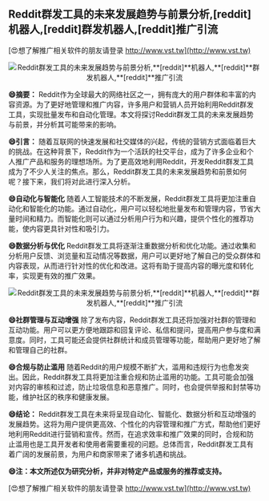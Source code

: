 ## **Reddit群发工具的未来发展趋势与前景分析,**[reddit]**机器人,**[reddit]**群发机器人,**[reddit]**推广引流**

[😍想了解推广相关软件的朋友请登录 http://www.vst.tw](http://www.vst.tw)

 <center><img src="https://vst.tw/MP4/tuiguang/png/8.png" alt="Reddit群发工具的未来发展趋势与前景分析,**[reddit]**机器人,**[reddit]**群发机器人,**[reddit]**推广引流"></center>

**😄摘要：**
Reddit作为全球最大的网络社区之一，拥有庞大的用户群体和丰富的内容资源。为了更好地管理和推广内容，许多用户和营销人员开始利用Reddit群发工具，实现批量发布和自动化管理。本文将探讨Reddit群发工具的未来发展趋势与前景，并分析其可能带来的影响。

**😄引言：**
随着互联网的快速发展和社交媒体的兴起，传统的营销方式面临着巨大的挑战。在这种背景下，Reddit作为一个活跃的社交平台，成为了许多企业和个人推广产品和服务的理想场所。为了更高效地利用Reddit，开发Reddit群发工具成为了不少人关注的焦点。那么，Reddit群发工具的未来发展趋势和前景如何呢？接下来，我们将对此进行深入分析。

**😄自动化与智能化**
随着人工智能技术的不断发展，Reddit群发工具将更加注重自动化和智能化的功能。通过自动化，用户可以轻松地批量发布和管理内容，节省大量时间和精力。而智能化则可以通过分析用户行为和兴趣，提供个性化的推荐功能，使内容更具针对性和吸引力。

**😄数据分析与优化**
Reddit群发工具将逐渐注重数据分析和优化功能。通过收集和分析用户反馈、浏览量和互动情况等数据，用户可以更好地了解自己的受众群体和内容表现，从而进行针对性的优化和改进。这将有助于提高内容的曝光度和转化率，实现更有效的推广效果。

 <center><img src="https://vst.tw/MP4/tuiguang/png/3.png" alt="Reddit群发工具的未来发展趋势与前景分析,**[reddit]**机器人,**[reddit]**群发机器人,**[reddit]**推广引流"></center>

**😄社群管理与互动增强**
除了发布内容，Reddit群发工具还将加强对社群的管理和互动功能。用户可以更方便地跟踪和回复评论、私信和提问，提高用户参与度和满意度。同时，工具可能还会提供社群统计和成员管理等功能，帮助用户更好地了解和管理自己的社群。

**😄合规与防止滥用**
随着Reddit的用户规模不断扩大，滥用和违规行为也愈发突出。因此，Reddit群发工具将更加注重合规和防止滥用的功能。工具可能会加强对内容的审核和过滤，防止垃圾信息和恶意推广。同时，也会提供举报和封禁等功能，维护社区的秩序和健康发展。

**😄结论：**
Reddit群发工具在未来将呈现自动化、智能化、数据分析和互动增强的发展趋势。这将为用户提供更高效、个性化的内容管理和推广方式，帮助他们更好地利用Reddit进行营销和宣传。然而，在追求效率和推广效果的同时，合规和防止滥用也是工具开发者和使用者需要重视的问题。总体而言，Reddit群发工具有着广阔的发展前景，为用户和商家带来了诸多机遇和挑战。

**😄注：本文所述仅为研究分析，并非对特定产品或服务的推荐或支持。**

[😍想了解推广相关软件的朋友请登录 http://www.vst.tw](http://www.vst.tw)




